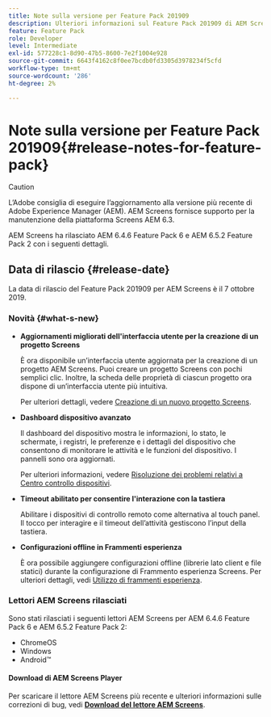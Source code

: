 ```yaml
---
title: Note sulla versione per Feature Pack 201909
description: Ulteriori informazioni sul Feature Pack 201909 di AEM Screens rilasciato il 31 luglio 2019.
feature: Feature Pack
role: Developer
level: Intermediate
exl-id: 577228c1-8d90-47b5-8600-7e2f1004e928
source-git-commit: 6643f4162c8f0ee7bcdb0fd3305d3978234f5cfd
workflow-type: tm+mt
source-wordcount: '286'
ht-degree: 2%

---
```


# Note sulla versione per Feature Pack 201909{#release-notes-for-feature-pack}

>[!CAUTION]
>
>L’Adobe consiglia di eseguire l’aggiornamento alla versione più recente di Adobe Experience Manager (AEM). AEM Screens fornisce supporto per la manutenzione della piattaforma Screens AEM 6.3.

AEM Screens ha rilasciato AEM 6.4.6 Feature Pack 6 e AEM 6.5.2 Feature Pack 2 con i seguenti dettagli.

## Data di rilascio {#release-date}

La data di rilascio del Feature Pack 201909 per AEM Screens è il 7 ottobre 2019.

### Novità {#what-s-new}

* **Aggiornamenti migliorati dell&#39;interfaccia utente per la creazione di un progetto Screens**

  È ora disponibile un’interfaccia utente aggiornata per la creazione di un progetto AEM Screens. Puoi creare un progetto Screens con pochi semplici clic. Inoltre, la scheda delle proprietà di ciascun progetto ora dispone di un’interfaccia utente più intuitiva.

  Per ulteriori dettagli, vedere [Creazione di un nuovo progetto Screens](creating-a-screens-project.md).

* **Dashboard dispositivo avanzato**

  Il dashboard del dispositivo mostra le informazioni, lo stato, le schermate, i registri, le preferenze e i dettagli del dispositivo che consentono di monitorare le attività e le funzioni del dispositivo. I pannelli sono ora aggiornati.

  Per ulteriori informazioni, vedere [Risoluzione dei problemi relativi a Centro controllo dispositivi](monitoring-screens.md).

* **Timeout abilitato per consentire l&#39;interazione con la tastiera**

  Abilitare i dispositivi di controllo remoto come alternativa al touch panel. Il tocco per interagire e il timeout dell’attività gestiscono l’input della tastiera.

* **Configurazioni offline in Frammenti esperienza**

  È ora possibile aggiungere configurazioni offline (librerie lato client e file statici) durante la configurazione di Frammento esperienza Screens.
Per ulteriori dettagli, vedi [Utilizzo di frammenti esperienza](experience-fragments-in-screens.md).

### Lettori AEM Screens rilasciati

Sono stati rilasciati i seguenti lettori AEM Screens per AEM 6.4.6 Feature Pack 6 e AEM 6.5.2 Feature Pack 2:

* ChromeOS
* Windows
* Android™

#### Download di AEM Screens Player

Per scaricare il lettore AEM Screens più recente e ulteriori informazioni sulle correzioni di bug, vedi [**Download del lettore AEM Screens**](https://download.macromedia.com/screens/).
